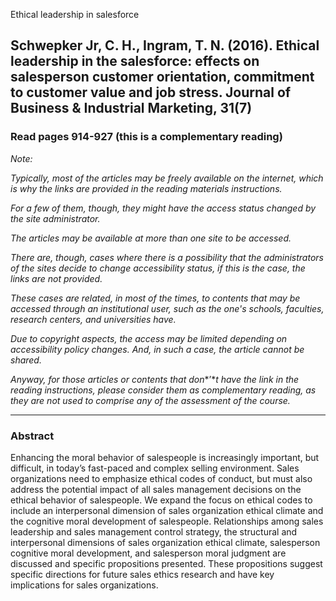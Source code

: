 Ethical leadership in salesforce

## **Schwepker Jr, C. H., Ingram, T. N. (2016). Ethical leadership in the salesforce: effects on salesperson customer orientation, commitment to customer value and job stress. Journal of Business & Industrial Marketing, 31(7)**

### **Read pages 914-927 (this is a complementary reading)**

*Note:*

*Typically, most of the articles may be freely available on the internet, which is why the links are provided in the reading materials instructions.*

*For a few of them, though, they might have the access status changed by the site administrator.*

*The articles may be available at more than one site to be accessed.*

*There are, though, cases where there is a possibility that the administrators of the sites decide to change accessibility status, if this is the case, the links are not provided.*

*These cases are related, in most of the times, to contents that may be accessed through an institutional user, such as the one's schools, faculties, research centers, and universities have.*

*Due to copyright aspects, the access may be limited depending on accessibility policy changes. And, in such a case, the article cannot be shared.*

*Anyway, for those articles or contents that don**’**t have the link in the reading instructions, please consider them as complementary reading, as they are not used to comprise any of the assessment of the course.*

-----------------

### Abstract

Enhancing the moral behavior of salespeople is increasingly important, but difficult, in today’s fast-paced and complex selling environment. Sales organizations need to emphasize ethical codes of conduct, but must also address the potential impact of all sales management decisions on the ethical behavior of salespeople. We expand the focus on ethical codes to include an interpersonal dimension of sales organization ethical climate and the cognitive moral development of salespeople. Relationships among sales leadership and sales management control strategy, the structural and interpersonal dimensions of sales organization ethical climate, salesperson cognitive moral development, and salesperson moral judgment are discussed and specific propositions presented. These propositions suggest specific directions for future sales ethics research and have key implications for sales organizations.